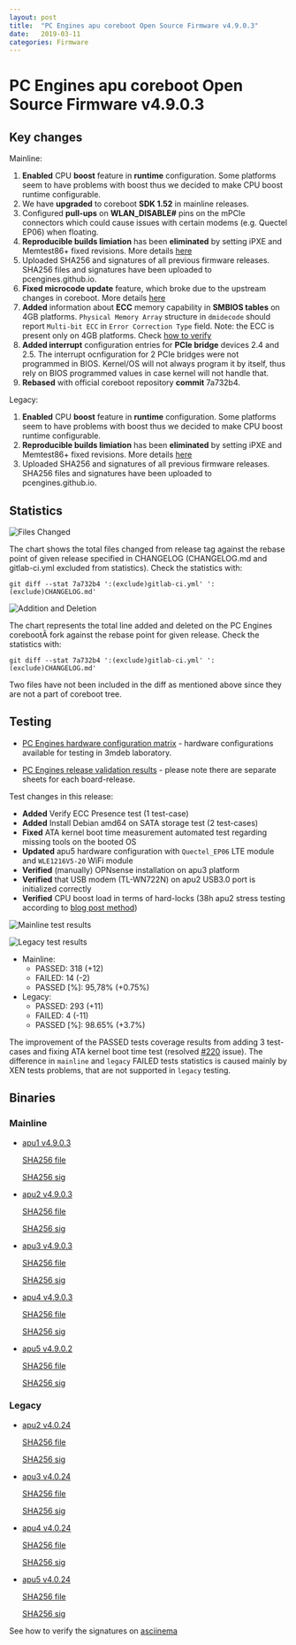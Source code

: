 ```yaml
---
layout: post
title:  "PC Engines apu coreboot Open Source Firmware v4.9.0.3"
date:   2019-03-11
categories: Firmware
---
```

# PC Engines apu coreboot Open Source Firmware v4.9.0.3

## Key changes

Mainline:

1. **Enabled** CPU **boost** feature in **runtime** configuration. Some
   platforms seem to have problems with boost thus we decided to make CPU boost
   runtime configurable.
2. We have **upgraded** to coreboot **SDK 1.52** in mainline releases.
3. Configured **pull-ups** on **WLAN_DISABLE#** pins on the mPCIe connectors
   which could cause issues with certain modems (e.g. Quectel EP06) when
   floating.
4. **Reproducible builds limiation** has been **eliminated** by setting iPXE
   and Memtest86+ fixed revisions. More details [here](https://github.com/pcengines/coreboot/issues/267)
5. Uploaded SHA256 and signatures of all previous firmware releases. SHA256
   files and signatures have been uploaded to pcengines.github.io.
6. **Fixed microcode update** feature, which broke due to the upstream changes
   in coreboot. More details [here](https://github.com/pcengines/apu2-documentation/issues/75#issuecomment-463067220)
7. **Added** information about **ECC** memory capability in **SMBIOS tables**
   on 4GB platforms. `Physical Memory Array` structure in `dmidecode` should
   report `Multi-bit ECC` in `Error Correction Type` field. Note: the ECC is
   present only on 4GB platforms. Check [how to verify](https://asciinema.org/a/233041)
8. **Added interrupt** configuration entries for **PCIe bridge** devices 2.4
   and 2.5. The interrupt ocnfiguration for 2 PCIe bridges were not programmed
   in BIOS. Kernel/OS will not always program it by itself, thus rely on BIOS
   programmed values in case kernel will not handle that.
9. **Rebased** with official coreboot repository **commit** 7a732b4.

Legacy:

1. **Enabled** CPU **boost** feature in **runtime** configuration. Some
   platforms seem to have problems with boost thus we decided to make CPU boost
   runtime configurable.
2. **Reproducible builds limiation** has been **eliminated** by setting iPXE
   and Memtest86+ fixed revisions. More details [here](https://github.com/pcengines/coreboot/issues/267)
3. Uploaded SHA256 and signatures of all previous firmware releases. SHA256
   files and signatures have been uploaded to pcengines.github.io.

## Statistics

![Files Changed](https://cloud.3mdeb.com/index.php/s/5TXiKGgiZSnWJ5m/preview)

The chart shows the total files changed from release tag against the rebase
point of given release specified in CHANGELOG (CHANGELOG.md and gitlab-ci.yml
excluded from statistics). Check the statistics with:

```
git diff --stat 7a732b4 ':(exclude)gitlab-ci.yml' ':(exclude)CHANGELOG.md'
```

![Addition and Deletion](https://cloud.3mdeb.com/index.php/s/JGj2bTDdw3xo7wg/preview)

The chart represents the total line added and deleted on the PC Engines
corebootÂ fork against the rebase point for given release. Check the statistics
with:

```
git diff --stat 7a732b4 ':(exclude)gitlab-ci.yml' ':(exclude)CHANGELOG.md'
```

Two files have not been included in the diff as mentioned above since they are
not a part of coreboot tree.

## Testing

* [PC Engines hardware configuration matrix](https://cloud.3mdeb.com/index.php/s/wRi33Zo5sdgbpWn/preview) - hardware configurations available for testing in 3mdeb laboratory.

* [PC Engines release validation results](https://3mdeb.us16.list-manage.com/track/click?u=fce95b885fc13fbf1db611816&id=96d9b426c0&e=16ffa34a09) - please note there are separate sheets for each board-release.

Test changes in this release:

* **Added** Verify ECC Presence test (1 test-case)
* **Added** Install Debian amd64 on SATA storage test (2 test-cases)
* **Fixed** ATA kernel boot time measurement automated test regarding missing
  tools on the booted OS
* **Updated** apu5 hardware configuration with `Quectel_EP06` LTE module and
  `WLE1216V5-20` WiFi module
* **Verified** (manually) OPNsense installation on apu3 platform
* **Verified** that USB modem (TL-WN722N) on apu2 USB3.0 port is initialized correctly
* **Verified** CPU boost load in terms of hard-locks (38h apu2 stress testing
  according to [blog post method](https://3mdeb.com/firmware/amd-cpu-boost/))

![Mainline test results](https://cloud.3mdeb.com/index.php/s/xr4zCeHwPtw97kq/preview)

![Legacy test results](https://cloud.3mdeb.com/index.php/s/7Jng9M8QE5DkPco/preview)

* Mainline:
  * PASSED: 318 (+12)
  * FAILED: 14 (-2)
  * PASSED [%]: 95,78% (+0.75%)
* Legacy:
  * PASSED: 293 (+11)
  * FAILED: 4 (-11)
  * PASSED [%]: 98.65% (+3.7%)

The improvement of the PASSED tests coverage results from adding 3 test-cases
and fixing ATA kernel boot time test (resolved [#220](https://github.com/pcengines/coreboot/issues/220)
issue). The difference in `mainline` and `legacy` FAILED tests statistics is
caused mainly by XEN tests problems, that are not supported in `legacy` testing.

## Binaries

### Mainline

* [apu1 v4.9.0.3](https://cloud.3mdeb.com/index.php/s/Xxcsxyb5T6gq4Zb/download)

  [SHA256 file](https://cloud.3mdeb.com/index.php/s/JdGFFEqnqSz7zmF/download)

  [SHA256 sig](https://cloud.3mdeb.com/index.php/s/eimcQrPTtw7C7mQ/download)

* [apu2 v4.9.0.3](https://cloud.3mdeb.com/index.php/s/aroRiaaRfoXsRJE/download)

  [SHA256 file](https://cloud.3mdeb.com/index.php/s/739Y6cg6E23bpzn/download)

  [SHA256 sig](https://cloud.3mdeb.com/index.php/s/cy37owiFs8ZWaMN/download)

* [apu3 v4.9.0.3](https://cloud.3mdeb.com/index.php/s/AbEX3keWGtGMFdD/download)

  [SHA256 file](https://cloud.3mdeb.com/index.php/s/CgdpBDx3jXqAaS4/download)

  [SHA256 sig](https://cloud.3mdeb.com/index.php/s/EggEQaLZmH3edDE/download)

* [apu4 v4.9.0.3](https://cloud.3mdeb.com/index.php/s/HmYYgQNnXCyyxD7/download)

  [SHA256 file](https://cloud.3mdeb.com/index.php/s/cgdyNNtQndCZRjK/download)

  [SHA256 sig](https://cloud.3mdeb.com/index.php/s/PapaR2daNrDjZ9r/download)

* [apu5 v4.9.0.2](https://cloud.3mdeb.com/index.php/s/Yotxg6WRoDCHHgp/download)

  [SHA256 file](https://cloud.3mdeb.com/index.php/s/FTHNN3g4mYwwkWw/download)

  [SHA256 sig](https://cloud.3mdeb.com/index.php/s/tARS2XqEafCQaDb/download)

### Legacy

* [apu2 v4.0.24](https://cloud.3mdeb.com/index.php/s/dpKqXzooprK6aJr/download)

  [SHA256 file](https://cloud.3mdeb.com/index.php/s/NfBptrfx9B56iJb/download)

  [SHA256 sig](https://cloud.3mdeb.com/index.php/s/EKfJTccSYTrwDt6/download)

* [apu3 v4.0.24](https://cloud.3mdeb.com/index.php/s/ACK32Wy6QtZbyNs/download)

  [SHA256 file](https://cloud.3mdeb.com/index.php/s/HyFkRnj3zmKHod3/download)

  [SHA256 sig](https://cloud.3mdeb.com/index.php/s/7WXMWAoWrAdWFz9/download)

* [apu4 v4.0.24](https://cloud.3mdeb.com/index.php/s/nzSMyApkKimzsEf/download)

  [SHA256 file](https://cloud.3mdeb.com/index.php/s/2W4EjpTii7LmwrC/download)

  [SHA256 sig](https://cloud.3mdeb.com/index.php/s/4wzJRPZ9FszRNYy/download)

* [apu5 v4.0.24](https://cloud.3mdeb.com/index.php/s/ito92SCGrn4pEyq/download)

  [SHA256 file](https://cloud.3mdeb.com/index.php/s/5DdxdmmzsCxSrkf/download)

  [SHA256 sig](https://cloud.3mdeb.com/index.php/s/jnaKWRBz7XWBxWA/download)

See how to verify the signatures on [asciinema](https://asciinema.org/a/227035)
